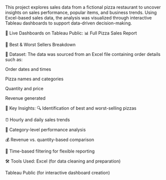 This project explores sales data from a fictional pizza restaurant to uncover insights on sales performance, popular items, and business trends. Using Excel-based sales data, the analysis was visualized through interactive Tableau dashboards to support data-driven decision-making.

🔗 Live Dashboards on Tableau Public:
📊 Full Pizza Sales Report

🥇 Best & Worst Sellers Breakdown

📁 Dataset:
The data was sourced from an Excel file containing order details such as:

Order dates and times

Pizza names and categories

Quantity and price

Revenue generated

📌 Key Insights:
🔍 Identification of best and worst-selling pizzas

⏰ Hourly and daily sales trends

🧀 Category-level performance analysis

💰 Revenue vs. quantity-based comparison

📅 Time-based filtering for flexible reporting

🛠 Tools Used:
Excel (for data cleaning and preparation)

Tableau Public (for interactive dashboard creation)







